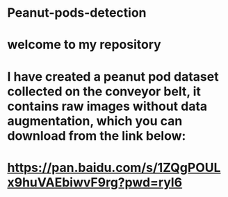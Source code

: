 # Peanut-pods-detection
# welcome to my repository
# I have created a peanut pod dataset collected on the conveyor belt, it contains raw images without data augmentation, which you can download from the link below:
# https://pan.baidu.com/s/1ZQgPOULx9huVAEbiwvF9rg?pwd=ryl6 

